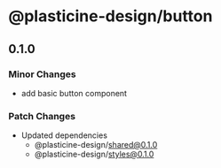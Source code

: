 # @plasticine-design/button

## 0.1.0

### Minor Changes

- add basic button component

### Patch Changes

- Updated dependencies
  - @plasticine-design/shared@0.1.0
  - @plasticine-design/styles@0.1.0
